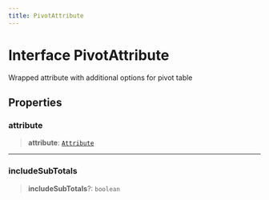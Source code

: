 ```yaml
---
title: PivotAttribute
---
```


# Interface PivotAttribute

Wrapped attribute with additional options for pivot table

## Properties

### attribute

> **attribute**: [`Attribute`](interface.Attribute.md)

***

### includeSubTotals

> **includeSubTotals**?: `boolean`

